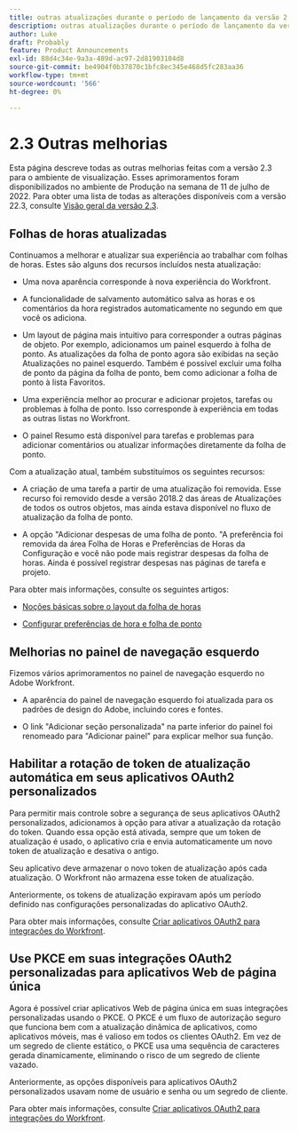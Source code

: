 ```yaml
---
title: outras atualizações durante o período de lançamento da versão 2.3
description: outras atualizações durante o período de lançamento da versão 2.3
author: Luke
draft: Probably
feature: Product Announcements
exl-id: 88d4c34e-9a3a-489d-ac97-2d81903104d8
source-git-commit: be4904f0b37870c1bfc8ec345e468d5fc283aa36
workflow-type: tm+mt
source-wordcount: '566'
ht-degree: 0%

---
```


# 2.3 Outras melhorias

Esta página descreve todas as outras melhorias feitas com a versão 2.3 para o ambiente de visualização. Esses aprimoramentos foram disponibilizados no ambiente de Produção na semana de 11 de julho de 2022. Para obter uma lista de todas as alterações disponíveis com a versão 22.3, consulte [Visão geral da versão 2.3](../../../product-announcements/product-releases/22.3-release-activity/22-3-release-overview.md).

## Folhas de horas atualizadas

Continuamos a melhorar e atualizar sua experiência ao trabalhar com folhas de horas. Estes são alguns dos recursos incluídos nesta atualização:

* Uma nova aparência corresponde à nova experiência do Workfront.

* A funcionalidade de salvamento automático salva as horas e os comentários da hora registrados automaticamente no segundo em que você os adiciona.

* Um layout de página mais intuitivo para corresponder a outras páginas de objeto. Por exemplo, adicionamos um painel esquerdo à folha de ponto. As atualizações da folha de ponto agora são exibidas na seção Atualizações no painel esquerdo. Também é possível excluir uma folha de ponto da página da folha de ponto, bem como adicionar a folha de ponto à lista Favoritos.

* Uma experiência melhor ao procurar e adicionar projetos, tarefas ou problemas à folha de ponto. Isso corresponde à experiência em todas as outras listas no Workfront.

* O painel Resumo está disponível para tarefas e problemas para adicionar comentários ou atualizar informações diretamente da folha de ponto.


Com a atualização atual, também substituímos os seguintes recursos:

* A criação de uma tarefa a partir de uma atualização foi removida. Esse recurso foi removido desde a versão 2018.2 das áreas de Atualizações de todos os outros objetos, mas ainda estava disponível no fluxo de atualização da folha de ponto.

* A opção &quot;Adicionar despesas de uma folha de ponto. &quot;A preferência foi removida da área Folha de Horas e Preferências de Horas da Configuração e você não pode mais registrar despesas da folha de horas. Ainda é possível registrar despesas nas páginas de tarefa e projeto.


Para obter mais informações, consulte os seguintes artigos:

* [Noções básicas sobre o layout da folha de horas](/help/quicksilver/timesheets/timesheets/timesheet-layout.md)

* [Configurar preferências de hora e folha de ponto](/help/quicksilver/administration-and-setup/set-up-workfront/configure-timesheets-schedules/timesheet-and-hour-preferences.md)


## Melhorias no painel de navegação esquerdo

Fizemos vários aprimoramentos no painel de navegação esquerdo no Adobe Workfront.

* A aparência do painel de navegação esquerdo foi atualizada para os padrões de design do Adobe, incluindo cores e fontes.

* O link &quot;Adicionar seção personalizada&quot; na parte inferior do painel foi renomeado para &quot;Adicionar painel&quot; para explicar melhor sua função.

## Habilitar a rotação de token de atualização automática em seus aplicativos OAuth2 personalizados

Para permitir mais controle sobre a segurança de seus aplicativos OAuth2 personalizados, adicionamos à opção para ativar a atualização da rotação do token. Quando essa opção está ativada, sempre que um token de atualização é usado, o aplicativo cria e envia automaticamente um novo token de atualização e desativa o antigo.

Seu aplicativo deve armazenar o novo token de atualização após cada atualização. O Workfront não armazena esse token de atualização.

Anteriormente, os tokens de atualização expiravam após um período definido nas configurações personalizadas do aplicativo OAuth2.

Para obter mais informações, consulte [Criar aplicativos OAuth2 para integrações do Workfront](/help/quicksilver/administration-and-setup/configure-integrations/create-oauth-application.md).

## Use PKCE em suas integrações OAuth2 personalizadas para aplicativos Web de página única

Agora é possível criar aplicativos Web de página única em suas integrações personalizadas usando o PKCE. O PKCE é um fluxo de autorização seguro que funciona bem com a atualização dinâmica de aplicativos, como aplicativos móveis, mas é valioso em todos os clientes OAuth2. Em vez de um segredo de cliente estático, o PKCE usa uma sequência de caracteres gerada dinamicamente, eliminando o risco de um segredo de cliente vazado.

Anteriormente, as opções disponíveis para aplicativos OAuth2 personalizados usavam nome de usuário e senha ou um segredo de cliente.

Para obter mais informações, consulte [Criar aplicativos OAuth2 para integrações do Workfront](/help/quicksilver/administration-and-setup/configure-integrations/create-oauth-application.md).
